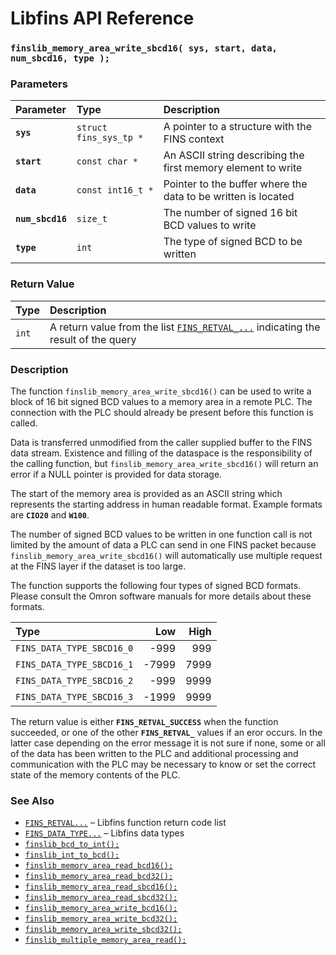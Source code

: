# Libfins API Reference

### `finslib_memory_area_write_sbcd16( sys, start, data, num_sbcd16, type );`

### Parameters

| Parameter | Type | Description |
| :--- | :--- | :--- |
|**`sys`**|`struct fins_sys_tp *`|A pointer to a structure with the FINS context|
|**`start`**|`const char *`|An ASCII string describing the first memory element to write|
|**`data`**|`const int16_t *`|Pointer to the buffer where the data to be written is located|
|**`num_sbcd16`**|`size_t`|The number of signed 16 bit BCD values to write|
|**`type`**|`int`|The type of signed BCD to be written|

### Return Value

| Type | Description |
| :--- | :--- |
|`int`|A return value from the list [`FINS_RETVAL_...`](fins_retval.md) indicating the result of the query|

### Description

The function `finslib_memory_area_write_sbcd16()` can be used to write a block of 16 bit signed BCD values to a memory area in a remote PLC. The connection with the PLC should already be present before this function is called.

Data is transferred unmodified from the caller supplied buffer to the FINS data stream.  Existence and filling of the dataspace is the responsibility of the calling function, but `finslib_memory_area_write_sbcd16()` will return an error if a NULL pointer is provided for data storage.

The start of the memory area is provided as an ASCII string which represents the starting address in human readable format. Example formats are **`CIO20`** and **`W100`**.

The number of signed BCD values to be written in one function call is not limited by the amount of data a PLC can send in one FINS packet because `finslib_memory_area_write_sbcd16()` will automatically use multiple request at the FINS layer if the dataset is too large.

The function supports the following four types of signed BCD formats. Please consult the Omron software manuals for more details about these formats.

|Type|Low|High|
|:---|---:|---:|
|`FINS_DATA_TYPE_SBCD16_0`|-999|999|
|`FINS_DATA_TYPE_SBCD16_1`|-7999|7999|
|`FINS_DATA_TYPE_SBCD16_2`|-999|9999|
|`FINS_DATA_TYPE_SBCD16_3`|-1999|9999|

The return value is either **`FINS_RETVAL_SUCCESS`** when the function succeeded, or one of the other **`FINS_RETVAL_`** values if an eror occurs. In the latter case depending on the error message it is not sure if none, some or all of the data has been written to the PLC and additional processing and communication with the PLC may be necessary to know or set the correct state of the memory contents of the PLC.

### See Also

* [`FINS_RETVAL...`](fins_retval.md) &ndash; Libfins function return code list
* [`FINS_DATA_TYPE...`](fins_data_type.md) &ndash; Libfins data types
* [`finslib_bcd_to_int();`](finslib_bcd_to_ind.md)
* [`finslib_int_to_bcd();`](finslib_int_to_bcd.md)
* [`finslib_memory_area_read_bcd16();`](finslib_memory_area_read_bcd16.md)
* [`finslib_memory_area_read_bcd32();`](finslib_memory_area_read_bcd32.md)
* [`finslib_memory_area_read_sbcd16();`](finslib_memory_area_read_sbcd16.md)
* [`finslib_memory_area_read_sbcd32();`](finslib_memory_area_read_sbcd32.md)
* [`finslib_memory_area_write_bcd16();`](finslib_memory_area_write_bcd16.md)
* [`finslib_memory_area_write_bcd32();`](finslib_memory_area_write_bcd32.md)
* [`finslib_memory_area_write_sbcd32();`](finslib_memory_area_write_sbcd32.md)
* [`finslib_multiple_memory_area_read();`](finslib_multiple_memory_area_read.md)
